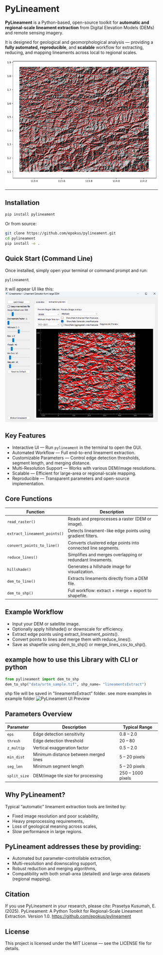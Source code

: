 # PyLineament

**PyLineament** is a Python-based, open-source toolkit for **automatic and regional-scale lineament extraction** from Digital Elevation Models (DEMs) and remote sensing imagery.

It is designed for geological and geomorphological analysis — providing a **fully automated, reproducible**, and **scalable** workflow for extracting, reducing, and mapping lineaments across local to regional scales.

![alt text](https://github.com/epokus/pylineament/blob/main/example/lienament_extracted.png?raw=true)

---

## Installation

```bash
pip install pylineament
```
Or from source:

```bash
git clone https://github.com/epokus/pylineament.git
cd pylineament
pip install -e .
```

## Quick Start (Command Line)

Once installed, simply open your terminal or command prompt and run:



```bash
pylineament
```
it will appear UI like this:
![alt text](https://github.com/epokus/pylineament/blob/main/example/pylineament_ui_image.png?raw=true)


## Key Features
- Interactive UI — Run `pylineament` in the terminal to open the GUI.
- Automated Workflow — Full end-to-end lineament extraction.
- Customizable Parameters — Control edge detection thresholds, segment length, and merging distance.
- Multi-Resolution Support — Works with various DEM/image resolutions.
- Scalable — Efficient for large-area or regional-scale mapping.
- Reproducible — Transparent parameters and open-source implementation.

## Core Functions
| Function                     | Description                                                  |
| ---------------------------- | ------------------------------------------------------------ |
| `read_raster()`              | Reads and preprocesses a raster (DEM or image).              |
| `extract_lineament_points()` | Detects lineament-like edge points using gradient filters.   |
| `convert_points_to_line()`   | Converts clustered edge points into connected line segments. |
| `reduce_lines()`             | Simplifies and merges overlapping or redundant lineaments.   |
| `hillshade()`                | Generates a hillshade image for visualization.               |
| `dem_to_line()`              | Extracts lineaments directly from a DEM file.                |
| `dem_to_shp()`               | Full workflow: extract + merge + export to shapefile.        |


## Example Workflow
- Input your DEM or satellite image.
- Optionally apply hillshade() or downscale for efficiency.
- Extract edge points using extract_lineament_points().
- Convert points to lines and merge them with reduce_lines().
- Save as shapefile using dem_to_shp() or merge_lines_csv_to_shp().

## example how to use this Library with CLI or python

```python
from pylineament import dem_to_shp
dem_to_shp("data/srtm_sample.tif", shp_name= "lineamentsExtract")
```
shp file will be saved in "lineamentsExtract" folder.
see more examples in example folder
![PyLineament UI Preview](examples/lienament_extracted.png)


## Parameters Overview
| Parameter    | Description                           | Typical Range     |
| ------------ | ------------------------------------- | ----------------- |
| `eps`        | Edge detection sensitivity            | 0.8 – 2.0         |
| `thresh`     | Edge detection threshold              | 20 – 80           |
| `z_multip`   | Vertical exaggeration factor          | 0.5 – 2.0         |
| `min_dist`   | Minimum distance between merged lines | 5 – 20 pixels     |
| `seg_len`    | Minimum segment length                | 5 – 20 pixels     |
| `split_size` | DEM/image tile size for processing    | 250 – 1000 pixels |



## Why PyLineament?
Typical “automatic” lineament extraction tools are limited by:
- Fixed image resolution and poor scalability,
- Heavy preprocessing requirements,
- Loss of geological meaning across scales,
- Slow performance in large regions.

## PyLineament addresses these by providing:
- Automated but parameter-controllable extraction,
- Multi-resolution and downscaling support,
- Robust reduction and merging algorithms,
- Compatibility with both small-area (detailed) and large-area datasets (regional mapping).

## Citation
If you use PyLineament in your research, please cite:
Prasetya Kusumah, E. (2025). PyLineament: A Python Toolkit for Regional-Scale Lineament Extraction. 
Version 1.0. https://github.com/epokus/pylineament

## License
This project is licensed under the MIT License — see the LICENSE
 file for details.



